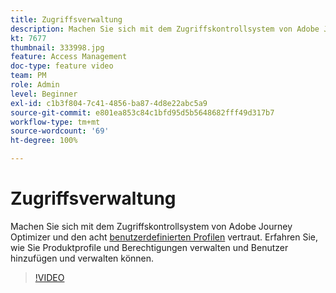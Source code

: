 ```yaml
---
title: Zugriffsverwaltung
description: Machen Sie sich mit dem Zugriffskontrollsystem von Adobe Journey Optimizer und den acht benutzerdefinierten Produktprofilen vertraut. Erfahren Sie, wie Sie Produktprofile und Berechtigungen verwalten und Benutzer hinzufügen und verwalten können.
kt: 7677
thumbnail: 333998.jpg
feature: Access Management
doc-type: feature video
team: PM
role: Admin
level: Beginner
exl-id: c1b3f804-7c41-4856-ba87-4d8e22abc5a9
source-git-commit: e801ea853c84c1bfd95d5b5648682fff49d317b7
workflow-type: tm+mt
source-wordcount: '69'
ht-degree: 100%

---
```


# Zugriffsverwaltung 

Machen Sie sich mit dem Zugriffskontrollsystem von Adobe Journey Optimizer und den acht [benutzerdefinierten Profilen](https://experienceleague.adobe.com/docs/journey-optimizer/using/administration/ootb-product-profiles.html?lang=de) vertraut. Erfahren Sie, wie Sie Produktprofile und Berechtigungen verwalten und Benutzer hinzufügen und verwalten können.

>[!VIDEO](https://video.tv.adobe.com/v/333998?quality=12&learn=on)
